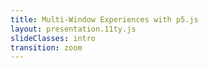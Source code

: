 ```yaml
---
title: Multi-Window Experiences with p5.js
layout: presentation.11ty.js
slideClasses: intro
transition: zoom
---
```


